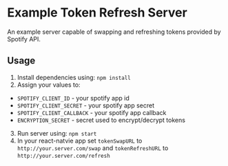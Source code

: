 # Example Token Refresh Server

An example server capable of swapping and refreshing tokens provided by Spotify API.

## Usage

1. Install dependencies using: `npm install`
2. Assign your values to:

* `SPOTIFY_CLIENT_ID` - your spotify app id
* `SPOTIFY_CLIENT_SECRET` - your spotify app secret
* `SPOTIFY_CLIENT_CALLBACK` - your spotify app callback
* `ENCRYPTION_SECRET` - secret used to encrypt/decrypt tokens

3. Run server using: `npm start`
4. In your react-natvie app set `tokenSwapURL` to `http://your.server.com/swap` and `tokenRefreshURL` to `http://your.server.com/refresh`
